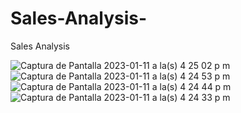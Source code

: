 # Sales-Analysis-
Sales Analysis 

![Captura de Pantalla 2023-01-11 a la(s) 4 25 02 p m](https://user-images.githubusercontent.com/76272809/211921213-032e7b3d-0a0c-47e5-b764-57ad91b4d872.png)
![Captura de Pantalla 2023-01-11 a la(s) 4 24 53 p m](https://user-images.githubusercontent.com/76272809/211921216-b29dbd5c-a048-4538-b66e-d5f7151b2632.png)
![Captura de Pantalla 2023-01-11 a la(s) 4 24 44 p m](https://user-images.githubusercontent.com/76272809/211921217-69f1bdb4-cfe4-4833-a7ae-fc737b87b28a.png)
![Captura de Pantalla 2023-01-11 a la(s) 4 24 33 p m](https://user-images.githubusercontent.com/76272809/211921219-76c6adb7-9316-429b-9bbe-0ada4968e5d1.png)
